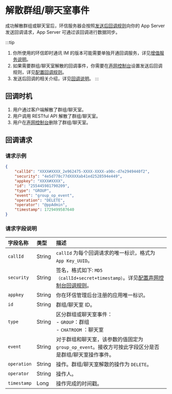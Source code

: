 # 解散群组/聊天室事件 

成功解散群组或聊天室后，环信服务器会按照[发送后回调规则](/product/enable_and_configure_IM.html#配置回调规则)向你的 App Server 发送回调请求，App Server 可通过该回调进行数据同步。

:::tip
1. 你所使用的环信即时通讯 IM 的版本可能需要单独开通回调服务，详见[增值服务说明](/product/pricing.html#增值服务费用)。
2. 如果需要群组/聊天室解散的回调事件，你需要在[声网控制台](https://console.shengwang.cn/overview)设置发送后回调规则，详见[配置回调规则](/product/enable_and_configure_IM.html#配置回调规则)。
3. 发送后回调的相关介绍，详见[回调说明](/docs/sdk/server-side/callback_postsending.html)。
:::
 
## 回调时机

1. 用户通过客户端解散了群组/聊天室。
2. 用户调用 RESTful API 解散了群组/聊天室。
3. 用户在[声网控制台](https://console.shengwang.cn/overview)删除了群组/聊天室。

## 回调请求

### 请求示例

```json
{
	"callId": "XXXX#XXXX_2e962475-XXXX-XXXX-a90c-d7e2949440f2",
	"security": "4e5d778c77dXXXXab41ed2528594e449",
	"appkey": "XXXX#XXXX",
	"id": "255445981790209",
	"type": "GROUP",
	"event": "group_op_event",
	"operation": "DELETE",
	"operator": "@ppAdmin",
	"timestamp": 1729499587640
}
```

### 请求字段说明

| 字段名称         | 类型   | 描述                                                         |
| :------------- | :----- | :----------------------------------------------------------- |
| `callId`       | String | `callId` 为每个回调请求的唯一标识，格式为 `App Key_UUID`。 | 
| `security`     | String | 签名，格式如下: `MD5（callId+secret+timestamp）`。详见[配置声网控制台回调规则](/product/enable_and_configure_IM.html#配置回调规则)。|
| `appkey`       | String | 你在环信管理后台注册的应用唯一标识。  |
| `id`           | String | 群组/聊天室 ID。                                                 |
| `type`         | String | 区分群组或聊天室事件：<br/> - `GROUP`：群组 <br/> - `CHATROOM` ：聊天室   |
| `event`        | String | 对于群组和聊天室，该参数的值固定为 `group_op_event`。接收方可按此字段区分是否是群组/聊天室操作事件。 | 
| `operation`    | String | 操作。群组/聊天室解散的操作为 `DELETE`。 |
| `operator`     | String | 操作人。                               | 
| `timestamp`    | Long   | 操作完成的时间戳。                      | 
